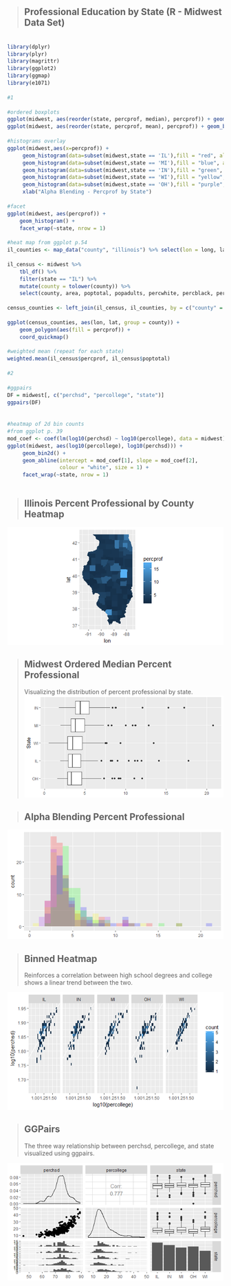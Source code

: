 > ## Professional Education by State (R - Midwest Data Set)

```R

library(dplyr)
library(plyr)
library(magrittr)
library(ggplot2)
library(ggmap)
library(e1071)

#1

#ordered boxplots
ggplot(midwest, aes(reorder(state, percprof, median), percprof)) + geom_boxplot() + coord_flip() + scale_x_discrete("State") + ylab("Ordered Median Percent Professional")
ggplot(midwest, aes(reorder(state, percprof, mean), percprof)) + geom_boxplot() + coord_flip() + scale_x_discrete("State") + ylab("Ordered Mean Percent Professional")

#histograms overlay
ggplot(midwest,aes(x=percprof)) + 
     geom_histogram(data=subset(midwest,state == 'IL'),fill = "red", alpha = 0.2) +
     geom_histogram(data=subset(midwest,state == 'MI'),fill = "blue", alpha = 0.2) +
     geom_histogram(data=subset(midwest,state == 'IN'),fill = "green", alpha = 0.2) +
     geom_histogram(data=subset(midwest,state == 'WI'),fill = "yellow", alpha = 0.2) +
     geom_histogram(data=subset(midwest,state == 'OH'),fill = "purple", alpha = 0.2) +
     xlab("Alpha Blending - Percprof by State")

#facet
ggplot(midwest, aes(percprof)) +
    geom_histogram() +
    facet_wrap(~state, nrow = 1)	 

#heat map from ggplot p.54
il_counties <- map_data("county", "illinois") %>% select(lon = long, lat, group, id = subregion)

il_census <- midwest %>%
    tbl_df() %>%
    filter(state == "IL") %>%
    mutate(county = tolower(county)) %>%
    select(county, area, poptotal, popadults, percwhite, percblack, percollege, perchsd, percprof, percbelowpoverty)		 

census_counties <- left_join(il_census, il_counties, by = c("county" = "id"))

ggplot(census_counties, aes(lon, lat, group = county)) +
    geom_polygon(aes(fill = percprof)) +
    coord_quickmap()
	
#weighted mean (repeat for each state)
weighted.mean(il_census$percprof, il_census$poptotal)

#2

#ggpairs
DF = midwest[, c("perchsd", "percollege", "state")]
ggpairs(DF)


#heatmap of 2d bin counts		
#from ggplot p. 39
mod_coef <- coef(lm(log10(perchsd) ~ log10(percollege), data = midwest))
ggplot(midwest, aes(log10(percollege), log10(perchsd))) +
     geom_bin2d() +
     geom_abline(intercept = mod_coef[1], slope = mod_coef[2],
                 colour = "white", size = 1) +
     facet_wrap(~state, nrow = 1)
		
```
> ## Illinois Percent Professional by County Heatmap

![Heatmap](https://github.com/jlm429/ML/blob/master/images/dvaILpercprofmap.png)  

> ## Midwest Ordered Median Percent Professional  
> Visualizing the distribution of percent professional by state. 
![Box Plot](https://github.com/jlm429/ML/blob/master/images/dvaBoxPlot.png)   

> ## Alpha Blending Percent Professional
  
![Alpha Blending](https://github.com/jlm429/ML/blob/master/images/dvaPercprofHist.png)   

> ## Binned Heatmap  
> Reinforces a correlation between high school degrees and college shows a linear trend between the two.  
  
![Alpha Blending](https://github.com/jlm429/ML/blob/master/images/dvaHeatmapBins.png)   

> ## GGPairs   
> The three way relationship between perchsd, percollege, and state visualized using ggpairs.  
  
![Alpha Blending](https://github.com/jlm429/ML/blob/master/images/dvaggpairs.png)  
